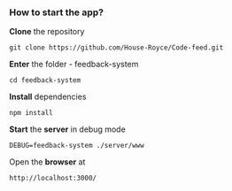 ### How to start the app?

**Clone** the repository
```
git clone https://github.com/House-Royce/Code-feed.git
```

**Enter** the folder - feedback-system
```
cd feedback-system
```

**Install** dependencies
```
npm install
```

**Start** the **server** in debug mode
```
DEBUG=feedback-system ./server/www
```

Open the **browser** at
```
http://localhost:3000/
```
